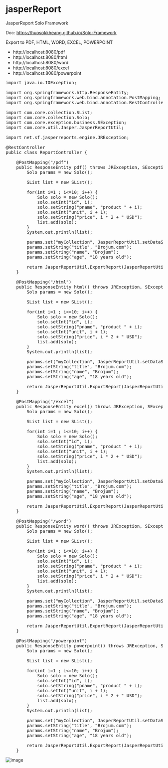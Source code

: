 # jasperReport
JasperReport Solo Framework

Doc: https://huosokkheang.github.io/Solo-Framework

Export to PDF, HTML, WORD, EXCEL, POWERPOINT

- http://localhost:8080/pdf
- http://localhost:8080/html
- http://localhost:8080/word
- http://localhost:8080/excel
- http://localhost:8080/powerpoint

<pre>
import java.io.IOException;

import org.springframework.http.ResponseEntity;
import org.springframework.web.bind.annotation.PostMapping;
import org.springframework.web.bind.annotation.RestController;

import com.core.collection.SList;
import com.core.collection.Solo;
import com.core.exception.business.SException;
import com.core.util.Jasper.JasperReportUtil;

import net.sf.jasperreports.engine.JRException;

@RestController
public class ReportController {
	
	@PostMapping("/pdf")
	public ResponseEntity<byte[]> pdf() throws JRException, SException, IOException{
		Solo params = new Solo();
		
		SList list = new SList();
		
		for(int i=1 ; i<=10; i++) {
			Solo solo = new Solo();
			solo.setInt("id", i);
			solo.setString("pname", "product " + i);
			solo.setInt("unit", i + 1);
			solo.setString("price", i * 2 + " USD");
			list.add(solo);
		}
		System.out.println(list);
		
		params.set("myCollection", JasperReportUtil.setDataSource(list));
		params.setString("title", "Brojum.com");
		params.setString("name", "Brojum");
		params.setString("age", "18 years old");
		
		return JasperReportUtil.ExportReport(JasperReportUtil.PDF, params, "jasper/test", "fileNameExport");
	}
	
	@PostMapping("/html")
	public ResponseEntity<byte[]> html() throws JRException, SException, IOException{
		Solo params = new Solo();
		
		SList list = new SList();
		
		for(int i=1 ; i<=10; i++) {
			Solo solo = new Solo();
			solo.setInt("id", i);
			solo.setString("pname", "product " + i);
			solo.setInt("unit", i + 1);
			solo.setString("price", i * 2 + " USD");
			list.add(solo);
		}
		System.out.println(list);
		
		params.set("myCollection", JasperReportUtil.setDataSource(list));
		params.setString("title", "Brojum.com");
		params.setString("name", "Brojum");
		params.setString("age", "18 years old");

		return JasperReportUtil.ExportReport(JasperReportUtil.HTML, params, "jasper/test", "fileNameExport");
	}
	
	@PostMapping("/excel")
	public ResponseEntity<byte[]> excel() throws JRException, SException, IOException{
		Solo params = new Solo();
		
		SList list = new SList();
		
		for(int i=1 ; i<=10; i++) {
			Solo solo = new Solo();
			solo.setInt("id", i);
			solo.setString("pname", "product " + i);
			solo.setInt("unit", i + 1);
			solo.setString("price", i * 2 + " USD");
			list.add(solo);
		}
		System.out.println(list);
		
		params.set("myCollection", JasperReportUtil.setDataSource(list));
		params.setString("title", "Brojum.com");
		params.setString("name", "Brojum");
		params.setString("age", "18 years old");
		
		return JasperReportUtil.ExportReport(JasperReportUtil.EXCEL, params, "jasper/test", "fileNameExport");
	}
	
	@PostMapping("/word")
	public ResponseEntity<byte[]> word() throws JRException, SException, IOException{
		Solo params = new Solo();
		
		SList list = new SList();
		
		for(int i=1 ; i<=10; i++) {
			Solo solo = new Solo();
			solo.setInt("id", i);
			solo.setString("pname", "product " + i);
			solo.setInt("unit", i + 1);
			solo.setString("price", i * 2 + " USD");
			list.add(solo);
		}
		System.out.println(list);
		
		params.set("myCollection", JasperReportUtil.setDataSource(list));
		params.setString("title", "Brojum.com");
		params.setString("name", "Brojum");
		params.setString("age", "18 years old");
		
		return JasperReportUtil.ExportReport(JasperReportUtil.WORD, params, "jasper/test", "fileNameExport");
	}
	
	@PostMapping("/powerpoint")
	public ResponseEntity<byte[]> powerpoint() throws JRException, SException, IOException{
		Solo params = new Solo();
		
		SList list = new SList();
		
		for(int i=1 ; i<=10; i++) {
			Solo solo = new Solo();
			solo.setInt("id", i);
			solo.setString("pname", "product " + i);
			solo.setInt("unit", i + 1);
			solo.setString("price", i * 2 + " USD");
			list.add(solo);
		}
		System.out.println(list);
		
		params.set("myCollection", JasperReportUtil.setDataSource(list));
		params.setString("title", "Brojum.com");
		params.setString("name", "Brojum");
		params.setString("age", "18 years old");
		
		return JasperReportUtil.ExportReport(JasperReportUtil.POWERPOINT, params, "jasper/test", "fileNameExport");
	}
</pre>

![image](https://user-images.githubusercontent.com/35053923/220713972-0f170699-0f37-4625-af6e-ebd30ee9bbf3.png)
